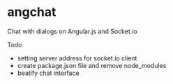 angchat
=======

Chat with dialogs on Angular.js and Socket.io



Todo
- setting server address for socket.io client
- create package.json file and remove node_modules
- beatify chat interface
